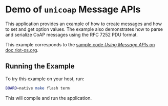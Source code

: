 # Demo of `unicoap` Message APIs

This application provides an example of how to create messages and how to set and get option values.
The example also demonstrates how to parse and serialize CoAP messages using the RFC 7252 PDU format.

This example corresponds to the [sample code _Using Message APIs_ on doc.riot-os.org](https://doc.riot-os.org/group__net__unicoap__message__example.html).

## Running the Example

To try this example on your host, run:
```sh
BOARD=native make flash term
```
This will compile and run the application.
